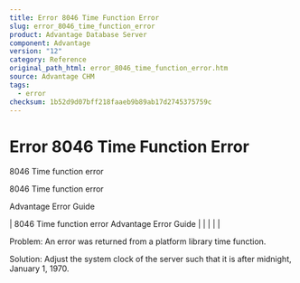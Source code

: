 ```yaml
---
title: Error 8046 Time Function Error
slug: error_8046_time_function_error
product: Advantage Database Server
component: Advantage
version: "12"
category: Reference
original_path_html: error_8046_time_function_error.htm
source: Advantage CHM
tags:
  - error
checksum: 1b52d9d07bff218faaeb9b89ab17d2745375759c
---
```


# Error 8046 Time Function Error

8046 Time function error

8046 Time function error

Advantage Error Guide

| 8046 Time function error  Advantage Error Guide |  |  |  |  |

Problem: An error was returned from a platform library time function.

Solution: Adjust the system clock of the server such that it is after midnight, January 1, 1970.
